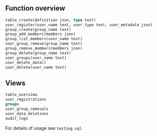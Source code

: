 
## Function overview

```sql
table_create(definition json, type text)
user_register(user_name text, user_type text, user_metadata json)
group_create(group_name text)
group_add_members(members json)
group_list_members(user_name text)
user_group_remove(group_name text)
group_remove_members(members json)
group_delete(group_name text)
user_groups(user_name text)
user_delete_data()
user_delete(user_name text)
```

## Views

```sql
table_overview
user_registrations
groups
user_group_removals
user_data_deletions
audit_logs
```

For details of usage see `testing.sql`.
